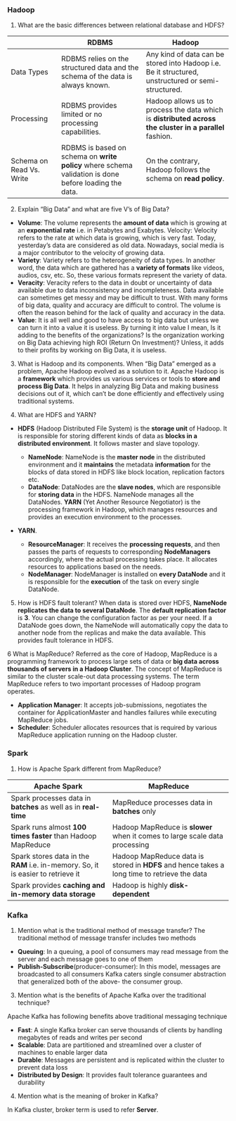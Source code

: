 ### Hadoop

1. What are the basic differences between relational database and HDFS?

|| RDBMS  | Hadoop |
|-------------| ------------- | ------------- |
| Data Types	  | RDBMS relies on the structured data and the schema of the data is always known.  | Any kind of data can be stored into Hadoop i.e. Be it structured, unstructured or semi-structured.|
| Processing  | RDBMS provides limited or no processing capabilities.  | Hadoop allows us to process the data which is **distributed across the cluster in a parallel** fashion.|
| Schema on Read Vs. Write  | RDBMS is based on schema on **write policy** where schema validation is done before loading the data.  |On the contrary, Hadoop follows the schema on **read policy**. |

2. Explain “Big Data” and what are five V’s of Big Data?
* **Volume**: The volume represents the **amount of data** which is growing at an **exponential rate** i.e. in Petabytes and Exabytes. 
Velocity: Velocity refers to the rate at which data is growing, which is very fast. Today, yesterday’s data are considered as old data. Nowadays, social media is a major contributor to the velocity of growing data.
* **Variety**: Variety refers to the heterogeneity of data types. In another word, the data which are gathered has a **variety of formats** like videos, audios, csv, etc. So, these various formats represent the variety of data.
* **Veracity**: Veracity refers to the data in doubt or uncertainty of data available due to data inconsistency and incompleteness. Data available can sometimes get messy and may be difficult to trust. With many forms of big data, quality and accuracy are difficult to control. The volume is often the reason behind for the lack of quality and accuracy in the data.
* **Value**: It is all well and good to have access to big data but unless we can turn it into a value it is useless. By turning it into value I mean, Is it adding to the benefits of the organizations? Is the organization working on Big Data achieving high ROI (Return On Investment)? Unless, it adds to their profits by working on Big Data, it is useless.

3. What is Hadoop and its components. 
When “Big Data” emerged as a problem, Apache Hadoop evolved as a solution to it. Apache Hadoop is a **framework** which provides us various services or tools to **store and process Big Data**. It helps in analyzing Big Data and making business decisions out of it, which can’t be done efficiently and effectively using traditional systems.

4. What are HDFS and YARN?
* **HDFS** (Hadoop Distributed File System) is the **storage unit** of Hadoop. It is responsible for storing different kinds of data as **blocks in a distributed environment**. It follows master and slave topology.

  * **NameNode**: NameNode is the **master node** in the distributed environment and it **maintains** the metadata **information** for the blocks of data stored in HDFS like block location, replication factors etc.   
  * **DataNode**: DataNodes are the **slave nodes**, which are responsible for **storing data** in the HDFS. NameNode manages all the DataNodes.
**YARN** (Yet Another Resource Negotiator) is the processing framework in Hadoop, which manages resources and provides an execution environment to the processes.

*  **YARN**.   
   * **ResourceManager**: It receives the **processing requests**, and then passes the parts of requests to corresponding **NodeManagers** accordingly, where the actual processing takes place. It allocates resources to applications based on the needs.  
   * **NodeManager**: NodeManager is installed on **every DataNode** and it is responsible for the **execution** of the task on every single DataNode.

5. How is HDFS fault tolerant? 
When data is stored over HDFS, **NameNode replicates the data to several DataNode**. The **default replication factor** is **3**. You can change the configuration factor as per your need. If a DataNode goes down, the NameNode will automatically copy the data to another node from the replicas and make the data available. This provides fault tolerance in HDFS.

6 What is MapReduce?
Referred as the core of Hadoop, MapReduce is a programming framework to process large sets of data or **big data across thousands of servers in a Hadoop Cluster**. The concept of MapReduce is similar to the cluster scale-out data processing systems. The term MapReduce refers to two important processes of Hadoop program operates.
* **Application Manager**: It accepts job-submissions, negotiates the container for ApplicationMaster and handles failures while executing MapReduce jobs.
* **Scheduler**: Scheduler allocates resources that is required by various MapReduce application running on the Hadoop cluster.

### Spark
1. How is Apache Spark different from MapReduce?     

| Apache Spark  | MapReduce |
| ------------- | ------------- |
| Spark processes data in **batches** as well as in **real-time**  | MapReduce processes data in **batches** only  |
| Spark runs almost **100 times faster** than Hadoop MapReduce | Hadoop MapReduce is **slower** when it comes to large scale data processing |
| Spark stores data in the **RAM** i.e. in-memory. So, it is easier to retrieve it | Hadoop MapReduce data is stored in **HDFS** and hence takes a long time to retrieve the data |
| Spark provides **caching and in-memory data storage** | Hadoop is highly **disk-dependent** |







### Kafka

1.  Mention what is the traditional method of message transfer?
The traditional method of message transfer includes two methods
* **Queuing**: In a queuing, a pool of consumers may read message from the server and each message goes to one of them
* **Publish-Subscribe**(producer-consumer): In this model, messages are broadcasted to all consumers
Kafka caters single consumer abstraction that generalized both of the above- the consumer group.

3) Mention what is the benefits of Apache Kafka over the traditional technique?

Apache Kafka has following benefits above traditional messaging technique

* **Fast**: A single Kafka broker can serve thousands of clients by handling megabytes of reads and writes per second
* **Scalable**: Data are partitioned and streamlined over a cluster of machines to enable larger data
* **Durable**: Messages are persistent and is replicated within the cluster to prevent data loss
* **Distributed by Design**: It provides fault tolerance guarantees and durability



4) Mention what is the meaning of broker in Kafka?

In Kafka cluster, broker term is used to refer **Server**.

